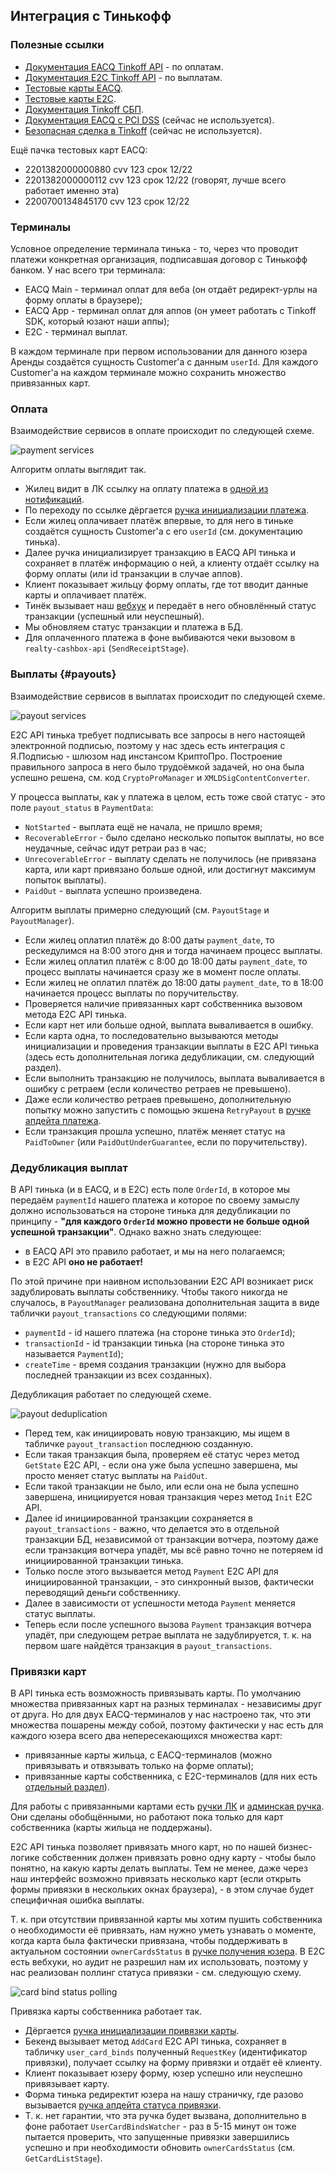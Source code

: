 ## Интеграция с Тинькофф

### Полезные ссылки

- [Документация EACQ Tinkoff API](https://acdn.tinkoff.ru/static/documents/merchant_api_protocoI_eacq.pdf) - по оплатам.
- [Документация E2C Tinkoff API](https://acdn.tinkoff.ru/static/documents/merchant_api_protocoI_e2c.pdf) - по выплатам.
- [Тестовые карты EACQ](https://st.yandex-team.ru/REALTYFRONT-10793#606475209ba2703c83bb9cef).
- [Тестовые карты E2C](https://st.yandex-team.ru/REALTYBACK-5555#60bfa5662baa591c65519099).
- [Документация Tinkoff СБП](https://acdn.tinkoff.ru/static/documents/sistema_bystryh_platezhej.pdf).
- [Документация EACQ с PCI DSS](https://acdn.tinkoff.ru/static/documents/merchant_api_protocoI_eacq_pci_dss.pdf) (сейчас не используется).
- [Безопасная сделка в Tinkoff](https://acdn.tinkoff.ru/static/documents/bezopasnaya_sdelka.pdf) (сейчас не используется).

Ещё пачка тестовых карт EACQ:
- 2201382000000880 cvv 123 срок 12/22
- 2201382000000112 cvv 123 срок 12/22 (говорят, лучше всего работает именно эта)
- 2200700134845170 cvv 123 срок 12/22

### Терминалы

Условное определение терминала тинька - то, через что проводит платежи конкретная организация, подписавшая договор с Тинькофф банком. У нас всего три терминала:
- EACQ Main - терминал оплат для веба (он отдаёт редирект-урлы на форму оплаты в браузере);
- EACQ App - терминал оплат для аппов (он умеет работать с Tinkoff SDK, который юзают наши аппы);
- E2C - терминал выплат.

В каждом терминале при первом использовании для данного юзера Аренды создаётся сущность Customer'a с данным `userId`. Для каждого Customer'a на каждом терминале можно сохранить множество привязанных карт.

### Оплата

Взаимодействие сервисов в оплате происходит по следующей схеме.

![payment services](img/payment-services.png)

Алгоритм оплаты выглядит так.
- Жилец видит в ЛК ссылку на оплату платежа в [одной из нотификаций](https://a.yandex-team.ru/arcadia/classifieds/realty/realty-rent/realty-rent-api/src/main/scala/ru/yandex/realty/rent/backend/converter/notifications/PaymentNotifications.scala?rev=r9523288#L332).
- По переходу по ссылке дёргается [ручка инициализации платежа](http://realty-rent-api-main.vrts-slb.test.vertis.yandex.net/swagger/#!/payment/initRoute).
- Если жилец оплачивает платёж впервые, то для него в тиньке создаётся сущность Customer'a с его `userId` (см. документацию тинька).
- Далее ручка инициализирует транзакцию в EACQ API тинька и сохраняет в платёж информацию о ней, а клиенту отдаёт ссылку на форму оплаты (или id транзакции в случае аппов).
- Клиент показывает жильцу форму оплаты, где тот вводит данные карты и оплачивает платёж.
- Тинёк вызывает наш [вебхук](http://realty-rent-api-main.vrts-slb.test.vertis.yandex.net/swagger/#!/notification/processNotificationRoute) и передаёт в него обновлённый статус транзакции (успешный или неуспешный).
- Мы обновляем статус транзакции и платежа в БД.
- Для оплаченного платежа в фоне выбиваются чеки вызовом в `realty-cashbox-api` (`SendReceiptStage`).

### Выплаты {#payouts}

Взаимодействие сервисов в выплатах происходит по следующей схеме.

![payout services](img/payout-services.png)

E2C API тинька требует подписывать все запросы в него настоящей электронной подписью, поэтому у нас здесь есть интеграция с Я.Подписью - шлюзом над инстансом КриптоПро. Построение правильного запроса в него было трудоёмкой задачей, но она была успешно решена, см. код `CryptoProManager` и `XMLDSigContentConverter`.

У процесса выплаты, как у платежа в целом, есть тоже свой статус - это поле `payout_status` в `PaymentData`:
- `NotStarted` - выплата ещё не начала, не пришло время;
- `RecoverableError` - было сделано несколько попыток выплаты, но все неудачные, сейчас идут ретраи раз в час;
- `UnrecoverableError` - выплату сделать не получилось (не привязана карта, или карт привязано больше одной, или достигнут максимум попыток выплаты).
- `PaidOut` - выплата успешно произведена.

Алгоритм выплаты примерно следующий (см. `PayoutStage` и `PayoutManager`).
- Если жилец оплатил платёж до 8:00 даты `payment_date`, то рескедулимся на 8:00 этого дня и тогда начинаем процесс выплаты.
- Если жилец оплатил платёж с 8:00 до 18:00 даты `payment_date`, то процесс выплаты начинается сразу же в момент после оплаты.
- Если жилец не оплатил платёж до 18:00 даты `payment_date`, то в 18:00 начинается процесс выплаты по поручительству.
- Проверяется наличие привязанных карт собственника вызовом метода E2C API тинька.
- Если карт нет или больше одной, выплата вываливается в ошибку.
- Если карта одна, то последовательно вызываются методы инициализации и проведения транзакции выплаты в E2C API тинька (здесь есть дополнительная логика дедубликации, см. следующий раздел).
- Если выполнить транзакцию не получилось, выплата вываливается в ошибку с ретраем (если количество ретраев не превышено).
- Даже если количество ретраев превышено, дополнительную попытку можно запустить с помощью экшена `RetryPayout` в [ручке апдейта платежа](http://realty-rent-api-main.vrts-slb.test.vertis.yandex.net/swagger/#!/moderation/updatePaymentStatus).
- Если транзакция прошла успешно, платёж меняет статус на `PaidToOwner` (или `PaidOutUnderGuarantee`, если по поручительству).

### Дедубликация выплат

В API тинька (и в EACQ, и в E2C) есть поле `OrderId`, в которое мы передаём `paymentId` нашего платежа и которое по своему замыслу должно использоваться на стороне тинька для дедубликации по принципу - **"для каждого `OrderId` можно провести не больше одной успешной транзакции"**. Однако важно знать следующее:
- в EACQ API это правило работает, и мы на него полагаемся;
- в E2C API **оно не работает!**

По этой причине при наивном использовании E2C API возникает риск задублировать выплаты собственнику. Чтобы такого никогда не случалось, в `PayoutManager` реализована дополнительная защита в виде таблички `payout_transactions` со следующими полями:
- `paymentId` - id нашего платежа (на стороне тинька это `OrderId`);
- `transactionId` - id транзакции тинька (на стороне тинька это называется `PaymentId`);
- `createTime` - время создания транзакции (нужно для выбора последней транзакции из всех созданных).

Дедубликация работает по следующей схеме.

![payout deduplication](img/payout-deduplication-schema.png)

- Перед тем, как инициировать новую транзакцию, мы ищем в табличке `payout_transaction` последнюю созданную.
- Если такая транзакция была, проверяем её статус через метод `GetState` E2C API, - если она уже была успешно завершена, мы просто меняет статус выплаты на `PaidOut`.
- Если такой транзакции не было, или если она не была успешно завершена, инициируется новая транзакция через метод `Init` E2C API.
- Далее id инициированной транзакции сохраняется в `payout_transactions` - важно, что делается это в отдельной транзакции БД, независимой от транзакции вотчера, поэтому даже если транзакция вотчера упадёт, мы всё равно точно не потеряем id инициированной транзакции тинька.
- Только после этого вызывается метод `Payment` E2C API для инициированной транзакции, - это синхронный вызов, фактически переводящий деньги собственнику.
- Далее в зависимости от успешности метода `Payment` меняется статус выплаты.
- Теперь если после успешного вызова `Payment` транзакция вотчера упадёт, при следующем ретрае выплата не задублируется, т. к. на первом шаге найдётся транзакция в `payout_transactions`.

### Привязки карт

В API тинька есть возможность привязывать карты. По умолчанию множества привязанных карт на разных терминалах - независимы друг от друга. Но для двух EACQ-терминалов у нас настроено так, что эти множества пошарены между собой, поэтому фактически у нас есть для каждого юзера всего два непересекающихся множества карт:
- привязанные карты жильца, с EACQ-терминалов (можно привязывать и отвязывать только на форме оплаты);
- привязанные карты собственника, с E2C-терминалов (для них есть [отдельный раздел](https://arenda.test.vertis.yandex.ru/lk/owner/payment-methods/)).

Для работы с привязанными картами есть [ручки ЛК](http://realty-rent-api-main.vrts-slb.test.vertis.yandex.net/swagger/#/user45cards) и [админская ручка](http://realty-rent-api-main.vrts-slb.test.vertis.yandex.net/swagger/#!/moderation/getUserCards). Они сделаны обобщёнными, но работают пока только для карт собственника (карты жильца не поддержаны).

E2C API тинька позволяет привязать много карт, но по нашей бизнес-логике собственник должен привязать ровно одну карту - чтобы было понятно, на какую карты делать выплаты. Тем не менее, даже через наш интерфейс возможно привязать несколько карт (если открыть формы привязки в нескольких окнах браузера), - в этом случае будет специфичная ошибка выплаты.

Т. к. при отсутствии привязанной карты мы хотим пушить собственника о необходимости её привязать, нам нужно уметь узнавать о моменте, когда карта была фактически привязана, чтобы поддерживать в актуальном состоянии `ownerCardsStatus` в [ручке получения юзера](http://realty-rent-api-main.vrts-slb.test.vertis.yandex.net/swagger/#!/user/getUser). В E2C есть вебхуки, но аудит не разрешил нам их использовать, поэтому у нас реализован поллинг статуса привязки - см. следующую схему.

![card bind status polling](img/card-bind-status-polling.png)

Привязка карты собственника работает так.
- Дёргается [ручка инициализации привязки карты](http://realty-rent-api-main.vrts-slb.test.vertis.yandex.net/swagger/#!/user45cards/addUserCard).
- Бекенд вызывает метод `AddCard` E2C API тинька, сохраняет в табличку `user_card_binds` полученный `RequestKey` (идентификатор привязки), получает ссылку на форму привязки и отдаёт её клиенту.
- Клиент показывает юзеру форму, юзер успешно или неуспешно привязывает карту.
- Форма тинька редиректит юзера на нашу страничку, где разово вызывается [ручка апдейта статуса привязки](http://realty-rent-api-main.vrts-slb.test.vertis.yandex.net/swagger/#!/user45cards/updateUserCardStatus).
- Т. к. нет гарантии, что эта ручка будет вызвана, дополнительно в фоне работает `UserCardBindsWatcher` - раз в 5-15 минут он тоже пытается проверить, что запущенные привязки завершились успешно и при необходимости обновить `ownerCardsStatus` (см. `GetCardListStage`).
